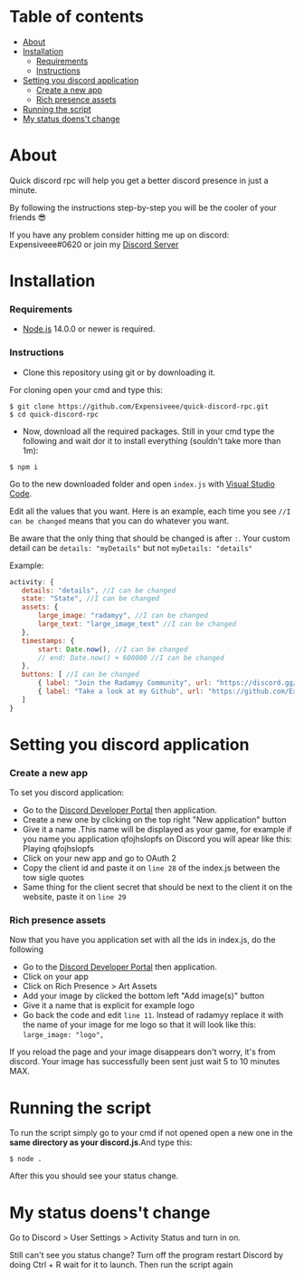 # Table of contents

- [About](#about)
- [Installation](#installation)
  - [Requirements](#requirements)
  - [Instructions](#instructions)
- [Setting you discord application](#setting-you-discord-application)
  - [Create a new app](#create-a-new-app)
  - [Rich presence assets](#rich-presence-assets)
- [Running the script](#running-the-script)
- [My status doens't change](#my-status-doesnt-change)

# About
Quick discord rpc will help you get a better discord presence in just a minute. 

By following the instructions step-by-step you will be the cooler of your friends 😎

If you have any problem consider hitting me up on discord: Expensiveee#0620 or join my [Discord Server](https://discord.gg/8C4kjsGmrx)

# Installation
### Requirements
- [Node.js](https://nodejs.org/en/download/) 14.0.0 or newer is required.

 ### Instructions
- Clone this repository using git or by downloading it. 

For cloning open your cmd and type this:
```
$ git clone https://github.com/Expensiveee/quick-discord-rpc.git
$ cd quick-discord-rpc
```

- Now, download all the required packages. Still in your cmd type the following and wait dor it to install everything (souldn't take more than 1m):
```
$ npm i
```
 Go to the new downloaded folder and open `index.js` with [Visual Studio Code](https://code.visualstudio.com/download).
 
 Edit all the values that you want. Here is an example, each time you see `//I can be changed` means that you can do whatever you want.
 
 Be aware that the only thing that should be changed is after `:`. 
 Your custom detail can be  `details: "myDetails"` but not `myDetails: "details"`

Example:

```js
activity: {
   details: "details", //I can be changed
   state: "State", //I can be changed
   assets: {
       large_image: "radamyy", //I can be changed
       large_text: "large_image_text" //I can be changed
   },
   timestamps: {
       start: Date.now(), //I can be changed
       // end: Date.now() + 600000 //I can be changed
   },
   buttons: [ //I can be changed
       { label: "Join the Radamyy Community", url: "https://discord.gg/8C4kjsGmrx" }, //I can be changed
       { label: "Take a look at my Github", url: "https://github.com/Expensiveee" }, //I can be changed
   ]
}
```

# Setting you discord application

### Create a new app
To set you discord application:
- Go to the [Discord Developer Portal](https://discord.com/developers/applications) then application.
- Create a new one by clicking on the top right "New application" button
- Give it a name .This name will be displayed as your game, for example if you name you application qfojhslopfs on Discord you will apear like this: Playing qfojhslopfs
- Click on your new app and go to OAuth 2
- Copy the client id and paste it on `line 28` of the index.js between the tow sigle quotes
- Same thing for the client secret that should be next to the client it on the website, paste it on `line 29`

### Rich presence assets
Now that you have you application set with all the ids in index.js, do the following

- Go to the [Discord Developer Portal](https://discord.com/developers/applications) then application.
- Click on your app
- Click on Rich Presence > Art Assets
- Add your image by clicked the bottom left "Add image(s)" button
- Give it a name that is explicit for example logo
- Go back the code and edit `line 11`. Instead of radamyy replace it with the name of your image for me logo so that it will look like this: `large_image: "logo",`

If you reload the page and your image disappears don't worry, it's from discord. Your image has successfully been sent just wait 5 to 10 minutes MAX.

# Running the script
To run the script simply go to your cmd if not opened open a new one in the **same directory as your discord.js**.And type this:

```
$ node .
```

After this you should see your status change.

# My status doens't change
Go to Discord > User Settings > Activity Status and turn in on.

Still can't see you status change? Turn off the program restart Discord by doing Ctrl + R wait for it to launch. Then run the script again